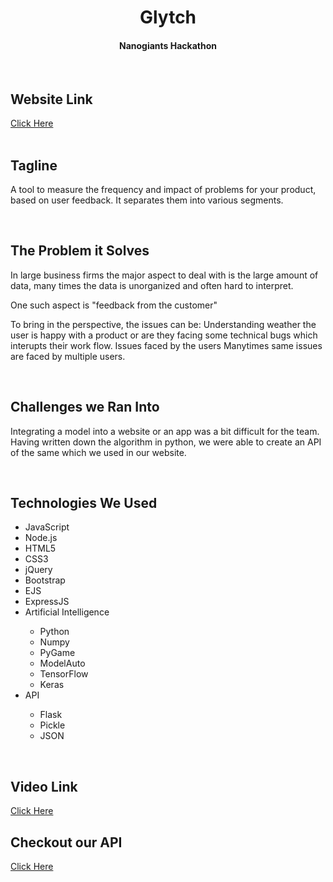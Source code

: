 <div align="center">
<h1>Glytch</h1>
<h4>Nanogiants Hackathon</h4>
</div>
&nbsp;
&nbsp;
<h2>Website Link</h2>
<a href="https://nanogiants.herokuapp.com/">Click Here</a>
&nbsp;
&nbsp;
<div>
&nbsp;
<h2>Tagline</h2>
<p>A tool to measure the frequency and impact of problems for your product, based on user feedback. It separates them into various segments.</p>
</div>
&nbsp;
&nbsp;
<div>
<h2>The Problem it Solves</h2>
In large business firms the major aspect to deal with is the large amount of data, many times the data is unorganized and often hard to interpret.

One such aspect is "feedback from the customer"

To bring in the perspective, the issues can be:
Understanding weather the user is happy with a product or are they facing some technical bugs which interupts their work flow. 
Issues faced by the users
Manytimes same issues are faced by multiple users.
</div>
&nbsp;
&nbsp;
<div>
<h2>Challenges we Ran Into</h2>
<p>
Integrating a model into a website or an app was a bit difficult for the team. Having written down the algorithm in python, we were able to create an API of the same which we used in our website.
</p>
</div>
&nbsp;
&nbsp;
<div>
<h2>Technologies We Used</h2>
<ul>
<li>JavaScript</li>
<li>Node.js</li>
<li>HTML5</li>
<li>CSS3</li>
<li>jQuery</li>
<li>Bootstrap</li>
<li>EJS</li>
<li>ExpressJS</li>
<li>Artificial Intelligence</li>
<ul>
<li>Python</li>
<li>Numpy</li>
<li>PyGame</li>
<li>ModelAuto</li>
<li>TensorFlow</li>
<li>Keras</li>
</ul>
</li>
<li>API</li>
<ul>
<li>Flask</li>
<li>Pickle</li>
<li>JSON</li>
</ul>
</ul>
</div>
&nbsp;
&nbsp;
<h2>Video Link</h2>
<a href="https://youtu.be/Bc9ZwEVkrKM" target="_blank">Click Here</a>
&nbsp;
&nbsp;
<h2>Checkout our API</h2>
<a href="https://enigma-fb-api.herokuapp.com/api/read/">Click Here</a>
